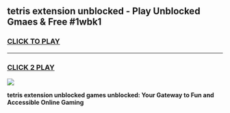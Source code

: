 
## tetris extension unblocked - Play Unblocked Gmaes & Free #1wbk1
<h3>
<a href="https://news.freeplayer.one?title=tetris_extension_unblocked&ref=24F">CLICK TO PLAY</a></h3>
<hr>

<h3>
<a href="https://news.freeplayer.one?title=tetris_extension_unblocked&ref=24F">CLICK 2 PLAY</a>
  
</h3>

<a href="https://news.freeplayer.one?title=tetris_extension_unblocked&ref=24F/"><img src="https://clearcache.store/games.png"></a>


**tetris extension unblocked games unblocked: Your Gateway to Fun and Accessible Online Gaming**
